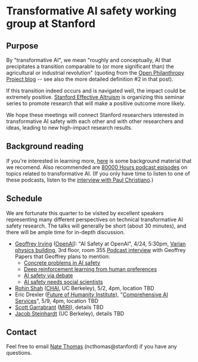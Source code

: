 # Transformative AI safety working group at Stanford

## Purpose

By "transformative AI", we mean "roughly and conceptually, AI that precipitates a transition comparable to (or more significant than) the agricultural or industrial revolution" (quoting from the [Open Philanthropy Project blog](https://www.openphilanthropy.org/blog/some-background-our-views-regarding-advanced-artificial-intelligence#Sec1) -- see also the more detailed definition #2 in that post).

If this transition indeed occurs and is navigated well, the impact could be extremely positive.  [Stanford Effective Altruism](http://web.stanford.edu/group/ea/) is organizing this seminar series to promote research that will make a positive outcome more likely.

We hope these meetings will connect Stanford researchers interested in transformative AI safety with each other and with other researchers and ideas, leading to new high-impact research results.

## Background reading

If you're interested in learning more, [here](http://shlegeris.com/ai-safety-reading-list) is some background material that we recomend.  Also recommended are [80000 Hours podcast episodes](https://80000hours.org/podcast/episodes/) on topics related to transformative AI.  (If you only have time to listen to one of these podcasts, listen to the [interview with Paul Christiano](https://80000hours.org/podcast/episodes/paul-christiano-ai-alignment-solutions/).)

## Schedule

We are fortunate this quarter to be visited by excellent speakers representing many different perspectives on technical transformative AI safety research.  The talks will generally be short (about 30 minutes), and there will be ample time for in-depth discussion.

- [Geoffrey Irving](https://naml.us/) ([OpenAI](https://openai.com/)): "AI Safety at OpenAI", 4/24, 5:30pm, [Varian physics building](https://www.google.com/maps/place/Physics+Department/@37.4285413,-122.1731025,19z/data=!3m1!4b1!4m5!3m4!1s0x808fbb2af1d7cd13:0x4dd96aad40ba907b!8m2!3d37.4285412!4d-122.1725553), 3rd floor, room 355
  [Podcast interview](https://futureoflife.org/2019/03/06/ai-alignment-through-debate-with-geoffrey-irving/) with Geoffrey
  Papers that Geoffrey plans to mention:
  - [Concrete problems in AI safety](https://arxiv.org/abs/1606.06565)
  - [Deep reinforcement learning from human preferences](https://arxiv.org/abs/1706.03741)
  - [AI safety via debate](https://arxiv.org/abs/1805.00899)
  - [AI safety needs social scientists](https://distill.pub/2019/safety-needs-social-scientists/)
- [Rohin Shah](https://rohinshah.com/) ([CHAI](https://humancompatible.ai/), UC Berkeley), 5/2, 4pm, location TBD
- Eric Drexler ([Future of Humanity Institute](https://www.fhi.ox.ac.uk/)), "[Comprehensive AI Services](https://www.fhi.ox.ac.uk/wp-content/uploads/Reframing_Superintelligence_FHI-TR-2019-1.1-1.pdf)", 5/9, 4pm, location TBD
- [Scott Garrabrant](http://scott.garrabrant.com/) ([MIRI](https://intelligence.org/)), details TBD
- [Jacob Steinhardt](https://www.stat.berkeley.edu/~jsteinhardt/) (UC Berkeley), details TBD

## Contact

Feel free to email [Nate Thomas](https://www.linkedin.com/in/nathaniel-thomas-18603079/) (ncthomas@stanford) if you have any questions.
